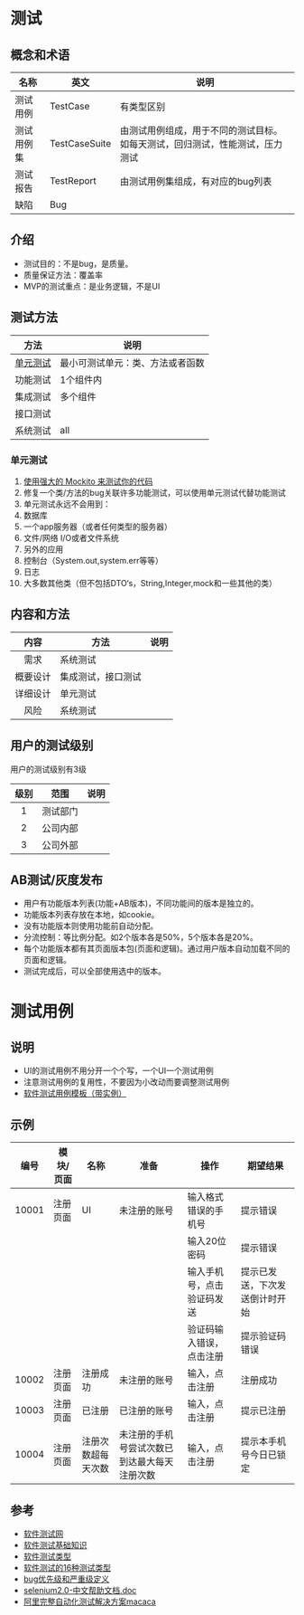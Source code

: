 # 测试
## 概念和术语
| 名称 | 英文 | 说明 |
| --------  | ----- | ---- |
| 测试用例 | TestCase | 有类型区别 |
| 测试用例集 | TestCaseSuite | 由测试用例组成，用于不同的测试目标。如每天测试，回归测试，性能测试，压力测试 |
| 测试报告 | TestReport | 由测试用例集组成，有对应的bug列表 |
| 缺陷 | Bug |  |  |

## 介绍
* 测试目的：不是bug，是质量。
* 质量保证方法：覆盖率
* MVP的测试重点：是业务逻辑，不是UI

## 测试方法
| 方法 | 说明 |
| :----: | ---- |
| [单元测试](https://www.sohu.com/a/238768687_286966) | 最小可测试单元：类、方法或者函数 |
| 功能测试 | 1个组件内 |
| 集成测试 | 多个组件 |
| 接口测试 |  |
| 系统测试 | all |

### 单元测试
1. [使用强大的 Mockito 来测试你的代码](https://cloud.tencent.com/developer/article/1056721)
1. 修复一个类/方法的bug关联许多功能测试，可以使用单元测试代替功能测试
1. 单元测试永远不会用到：
  1. 数据库
  1. 一个app服务器（或者任何类型的服务器）
  1. 文件/网络 I/O或者文件系统
  1. 另外的应用
  1. 控制台（System.out,system.err等等）
  1. 日志
  1. 大多数其他类（但不包括DTO‘s，String,Integer,mock和一些其他的类）

## 内容和方法
| 内容 | 方法 | 说明 |
| :----: | ---- | ---- |
| 需求 | 系统测试 |  |
| 概要设计 | 集成测试，接口测试 |  |
| 详细设计 | 单元测试 |  |
| 风险 | 系统测试 |  |

## 用户的测试级别
用户的测试级别有3级

| 级别 | 范围 | 说明 |
| :----: | ---- | ---- |
| 1 | 测试部门 |  |
| 2 | 公司内部 |  |
| 3 | 公司外部 |  |

## AB测试/灰度发布
* 用户有功能版本列表(功能+AB版本)，不同功能间的版本是独立的。
* 功能版本列表存放在本地，如cookie。
* 没有功能版本则使用功能前自动分配。
* 分流控制：等比例分配。如2个版本各是50%，5个版本各是20%。
* 每个功能版本都有其页面版本包(页面和逻辑)。通过用户版本自动加载不同的页面和逻辑。
* 测试完成后，可以全部使用选中的版本。

# 测试用例
## 说明
* UI的测试用例不用分开一个个写，一个UI一个测试用例
* 注意测试用例的复用性，不要因为小改动而要调整测试用例
* [软件测试用例模板（带实例）](https://wenku.baidu.com/view/37712285b9d528ea81c77939)

## 示例

| 编号 | 模块/页面 | 名称 | 准备 | 操作 | 期望结果 |
| -------- | ----- | ---- | ---- | ---- | ---- |
| 10001 | 注册页面 | UI | 未注册的账号 | 输入格式错误的手机号 | 提示错误 |
|  |  |  |  | 输入20位密码 | 提示错误 |
|  |  |  |  | 输入手机号，点击验证码发送 | 提示已发送，下次发送倒计时开始 |
|  |  |  |  | 验证码输入错误，点击注册 | 提示验证码错误 |
| 10002 | 注册页面 | 注册成功 | 未注册的账号 | 输入，点击注册 | 注册成功 |
| 10003 | 注册页面 | 已注册  | 已注册的账号 | 输入，点击注册 | 提示已注册 |
| 10004 | 注册页面 | 注册次数超每天次数  | 未注册的手机号尝试次数已到达最大每天注册次数 | 输入，点击注册 | 提示本手机号今日已锁定 |

## 参考
* [软件测试网](http://www.51testing.com/)
* [软件测试基础知识](http://wenku.baidu.com/view/388fdad0360cba1aa911da01.html)
* [软件测试类型](http://baike.baidu.com/item/%E8%BD%AF%E4%BB%B6%E6%B5%8B%E8%AF%95%E7%B1%BB%E5%9E%8B)
* [软件测试的16种测试类型](http://wenku.baidu.com/view/cac33c37eefdc8d376ee32ed.html)
* [bug优先级和严重级定义](http://blog.csdn.net/sunshine_mei/article/details/49230199)
* [selenium2.0-中文帮助文档.doc](http://static.zybuluo.com/andrewwang/m117c4ye3mxbllh013l080wj/selenium2.0-%E4%B8%AD%E6%96%87%E5%B8%AE%E5%8A%A9%E6%96%87%E6%A1%A3.doc)
* [阿里完整自动化测试解决方案macaca](https://yq.aliyun.com/articles/8310)
